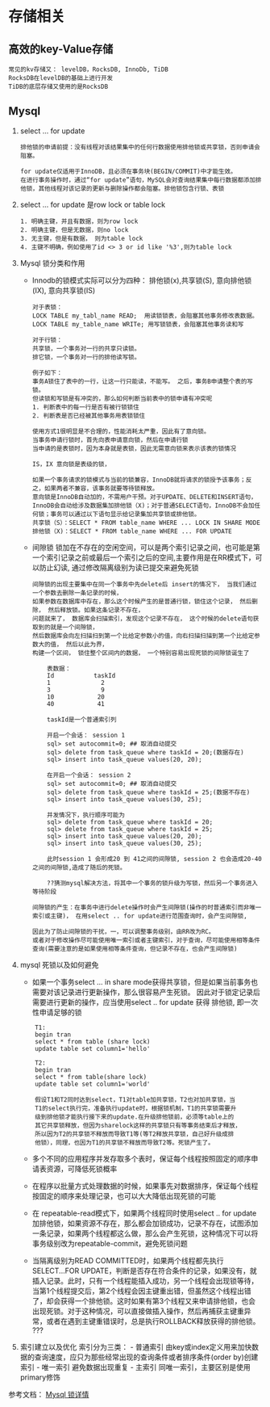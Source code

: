 # 存储相关

## 高效的key-Value存储

    常见的kv存储又： levelDB，RocksDB, InnoDb, TiDB
    RocksDB在levelDB的基础上进行开发
    TiDB的底层存储又使用的是RocksDB


## Mysql

1. select ... for update

    ```
    排他锁的申请前提：没有线程对该结果集中的任何行数据使用排他锁或共享锁，否则申请会阻塞。

    for update仅适用于InnoDB，且必须在事务块(BEGIN/COMMIT)中才能生效。
    在进行事务操作时，通过“for update”语句，MySQL会对查询结果集中每行数据都添加排他锁，其他线程对该记录的更新与删除操作都会阻塞。排他锁包含行锁、表锁
    ```
2. select ... for update 是row lock or table lock

    ```
    1. 明确主键，并且有数据，则为row lock
    2. 明确主键，但是无数据，则no lock
    3. 无主键，但是有数据， 则为table lock
    4. 主键不明确，例如使用了id <> 3 or id like '%3',则为table lock
    ```
3. Mysql 锁分类和作用
    - Innodb的锁模式实际可以分为四种： 排他锁(x),共享锁(S), 意向排他锁(IX), 意向共享锁(IS)

        ```
        对于表锁：
        LOCK TABLE my_tabl_name READ;  用读锁锁表，会阻塞其他事务修改表数据。
        LOCK TABLE my_table_name WRITe; 用写锁锁表，会阻塞其他事务读和写

        对于行锁：
        共享锁，一个事务对一行的共享只读锁。
        排它锁，一个事务对一行的排他读写锁。

        例子如下：
        事务A锁住了表中的一行，让这一行只能读，不能写。 之后，事务B申请整个表的写锁。
        但读锁和写锁是有冲突的，那么如何判断当前表中的锁申请有冲突呢
        1. 判断表中的每一行是否有被行锁锁住
        2. 判断表是否已经被其他事务用表锁锁住

        使用方式1很明显是不合理的，性能消耗太严重，因此有了意向锁。
        当事务申请行锁时，首先向表申请意向锁，然后在申请行锁
        当申请的是表锁时，因为本身就是表锁，因此无需意向锁来表示该表的锁情况

        IS，IX 意向锁是表级的锁，

        如果一个事务请求的锁模式与当前的锁兼容，InnoDB就将请求的锁授予该事务；反之，如果两者不兼容，该事务就要等待锁释放。
        意向锁是InnoDB自动加的，不需用户干预。对于UPDATE、DELETE和INSERT语句，InnoDB会自动给涉及数据集加排他锁（X)；对于普通SELECT语句，InnoDB不会加任何锁；事务可以通过以下语句显示给记录集加共享锁或排他锁。
        共享锁（S）：SELECT * FROM table_name WHERE ... LOCK IN SHARE MODE
        排他锁（X)：SELECT * FROM table_name WHERE ... FOR UPDATE
        ```

    - 间隙锁
        锁加在不存在的空闲空间，可以是两个索引记录之间，也可能是第一个索引记录之前或最后一个索引之后的空间,主要作用是在RR模式下，可以防止幻读, 通过修改隔离级别为读已提交来避免死锁
        ```
        间隙锁的出现主要集中在同一个事务中先delete后 insert的情况下， 当我们通过一个参数去删除一条记录的时候， 
        如果参数在数据库中存在，那么这个时候产生的是普通行锁，锁住这个记录， 然后删除， 然后释放锁。如果这条记录不存在，
        问题就来了， 数据库会扫描索引，发现这个记录不存在， 这个时候的delete语句获取到的就是一个间隙锁，
        然后数据库会向左扫描扫到第一个比给定参数小的值，向右扫描扫描到第一个比给定参数大的值， 然后以此为界，
        构建一个区间， 锁住整个区间内的数据， 一个特别容易出现死锁的间隙锁诞生了

            表数据：
            Id           taskId
            1              2
            3              9
            10            20
            40            41

            taskId是一个普通索引列

            开启一个会话： session 1
            sql> set autocommit=0; ## 取消自动提交 
            sql> delete from task_queue where taskId = 20;(数据存在)
            sql> insert into task_queue values(20, 20);

            在开启一个会话： session 2
            sql> set autocommit=0; ## 取消自动提交
            sql> delete from task_queue where taskId = 25;(数据不存在)
            sql> insert into task_queue values(30, 25);

            并发情况下，执行顺序可能为
            sql> delete from task_queue where taskId = 20;
            sql> delete from task_queue where taskId = 25;
            sql> insert into task_queue values(20, 20);
            sql> insert into task_queue values(30, 25);

            此时session 1 会形成20 到 41之间的间隙锁, session 2 也会造成20-40之间的间隙锁,造成了随后的死锁。

            ??猜测mysql解决方法，将其中一个事务的锁升级为写锁，然后另一个事务进入等待阶段

        间隙锁的产生：在事务中进行delete操作时会产生间隙锁(操作的时普通索引而非唯一索引或主键)， 在用select .. for update进行范围查询时，会产生间隙锁, 

        因此为了防止间隙锁的干扰，一，可以调整事务级别，由RR改为RC。
        或者对于修改操作尽可能使用唯一索引或者主键索引，对于查询，尽可能使用相等条件查询(需要注意的是如果使用相等条件查询，但记录不存在，也会产生间隙锁)
        
        ```

4. mysql 死锁以及如何避免

    * 如果一个事务select ... in share mode获得共享锁，但是如果当前事务也需要对该记录进行更新操作，那么很容易产生死锁。 因此对于锁定记录后需要进行更新的操作，应当使用select .. for update 获得 排他锁, 即一次性申请足够的锁
    ```
        T1:
        begin tran
        select * from table (share lock) 
        update table set column1='hello'

        T2:
        begin tran
        select * from table(share lock)
        update table set column1='world'

        假设T1和T2同时达到select，T1对table加共享锁，T2也对加共享锁，当
        T1的select执行完，准备执行update时，根据锁机制，T1的共享锁需要升
        级到排他锁才能执行接下来的update.在升级排他锁前，必须等table上的
        其它共享锁释放，但因为sharelock这样的共享锁只有等事务结束后才释放，
        所以因为T2的共享锁不释放而导致T1等(等T2释放共享锁，自己好升级成排
        他锁），同理，也因为T1的共享锁不释放而导致T2等。死锁产生了。
    ```

    * 多个不同的应用程序并发存取多个表时，保证每个线程按照固定的顺序申请表资源，可降低死锁概率
    * 在程序以批量方式处理数据的时候，如果事先对数据排序，保证每个线程按固定的顺序来处理记录，也可以大大降低出现死锁的可能

    * 在 repeatable-read模式下，如果两个线程同时使用select .. for update 加排他锁，如果资源不存在，那么都会加锁成功，记录不存在，试图添加一条记录，如果两个线程都这么做，那么会产生死锁，这种情况下可以将事务级别改为repeatable-commit，避免死锁问题
    
    * 当隔离级别为READ COMMITTED时，如果两个线程都先执行SELECT...FOR UPDATE，判断是否存在符合条件的记录，如果没有，就插入记录。此时，只有一个线程能插入成功，另一个线程会出现锁等待，当第1个线程提交后，第2个线程会因主键重出错，但虽然这个线程出错了，却会获得一个排他锁。这时如果有第3个线程又来申请排他锁，也会出现死锁。对于这种情况，可以直接做插入操作，然后再捕获主键重异常，或者在遇到主键重错误时，总是执行ROLLBACK释放获得的排他锁。 ???



5. 索引建立以及优化
    索引分为三类：
        - 普通索引 
            由key或index定义用来加快数据的查询速度，应只为那些经常出现的查询条件或者排序条件(order by)创建索引
        - 唯一索引 避免数据出现重复
        - 主索引 同唯一索引，主要区别是使用primary修饰






参考文档： [Mysql 锁详情](https://www.cnblogs.com/luyucheng/p/6297752.html)
